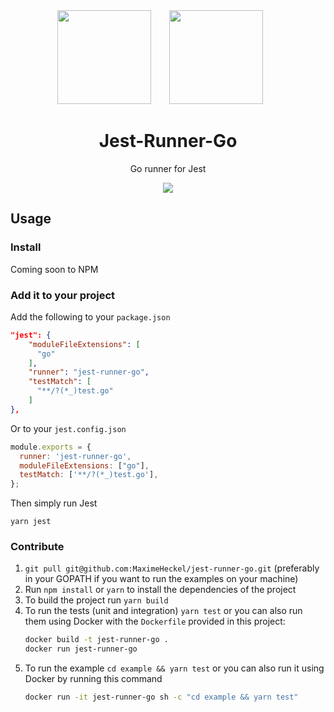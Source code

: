 <div align="center">
  <img width="150" height="150" src="https://newrelic.com/assets/pages/golang/go-mascot.svg">
  <a href="https://facebook.github.io/jest/">
	<img width="150" height="150" vspace="" hspace="25" src="https://cdn.worldvectorlogo.com/logos/jest.svg">
  </a>
  <h1>Jest-Runner-Go</h1>
  <p>Go runner for Jest</p>
</div>


<div align="center">
  <img src="https://i.imgur.com/xMJ6Agb.gif">
</div>

## Usage

### Install

Coming soon to NPM

### Add it to your project

Add the following to your `package.json`
```json
"jest": {
	"moduleFileExtensions": [
	  "go"
	],
	"runner": "jest-runner-go",
	"testMatch": [
	  "**/?(*_)test.go"
	]
},
```

Or to your `jest.config.json`
```js
module.exports = {
  runner: 'jest-runner-go',
  moduleFileExtensions: ["go"],
  testMatch: ['**/?(*_)test.go'],
};
```

Then simply run Jest
```
yarn jest
```

### Contribute

1. `git pull git@github.com:MaximeHeckel/jest-runner-go.git` (preferably in your GOPATH if you want to run the examples on your machine)
2. Run `npm install` or `yarn` to install the dependencies of the project
3. To build the project run `yarn build`
4. To run the tests (unit and integration) `yarn test` or
   you can also run them using Docker with the `Dockerfile` provided in this project:
   ```bash
   docker build -t jest-runner-go .
   docker run jest-runner-go
   ```
5. To run the example `cd example && yarn test` or
   you can also run it using Docker by running this command
   ```bash
   docker run -it jest-runner-go sh -c "cd example && yarn test"
   ```


